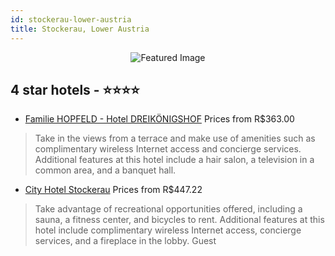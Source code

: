 ```yaml
---
id: stockerau-lower-austria
title: Stockerau, Lower Austria
---
```


<center><img src="https://i.travelapi.com/hotels/38000000/37970000/37968500/37968431/c2a0b84c_z.jpg" alt="Featured Image" /></center>


##  4 star hotels - ⭐️⭐️⭐️⭐️

-    [Familie HOPFELD - Hotel DREIKÖNIGSHOF](https://us.hurb.com/br/hotels/stockerau/familie-hopfeld-hotel-dreikonigshof-JNP-JP996171?cmp=18055) Prices from R$363.00
   > Take in the views from a terrace and make use of amenities such as complimentary wireless Internet access and concierge services. Additional features at this hotel include a hair salon, a television in a common area, and a banquet hall.
-    [City Hotel Stockerau](https://us.hurb.com/br/hotels/stockerau/city-hotel-stockerau-JNP-JP761701?cmp=18055) Prices from R$447.22
   > Take advantage of recreational opportunities offered, including a sauna, a fitness center, and bicycles to rent. Additional features at this hotel include complimentary wireless Internet access, concierge services, and a fireplace in the lobby. Guest
